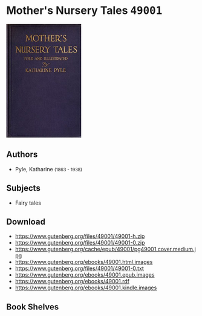 # Mother's Nursery Tales <kbd>49001</kbd>

![](./cover.medium.jpg "")

## Authors


 - Pyle, Katharine <small>(1863 - 1938)</small>

## Subjects


 - Fairy tales

## Download


 - https://www.gutenberg.org/files/49001/49001-h.zip
 - https://www.gutenberg.org/files/49001/49001-0.zip
 - https://www.gutenberg.org/cache/epub/49001/pg49001.cover.medium.jpg
 - https://www.gutenberg.org/ebooks/49001.html.images
 - https://www.gutenberg.org/files/49001/49001-0.txt
 - https://www.gutenberg.org/ebooks/49001.epub.images
 - https://www.gutenberg.org/ebooks/49001.rdf
 - https://www.gutenberg.org/ebooks/49001.kindle.images

## Book Shelves


